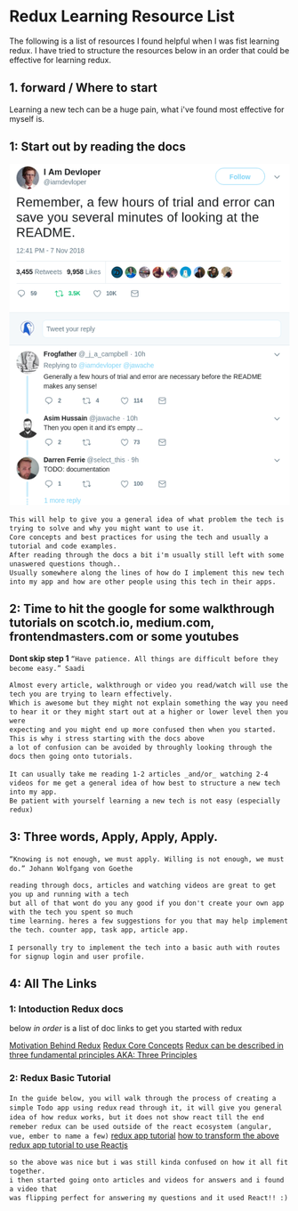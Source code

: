 # Redux Learning Resource List

The following is a list of resources I found helpful when I was fist learning redux.
I have tried to structure the resources below in an order that could be effective for learning redux.

## 1. forward / Where to start

Learning a new tech can be a huge pain, what i've found most effective for myself is.

## 1: Start out by reading the docs

![1-Why the docs](./imgs/docmeme.png)

    This will help to give you a general idea of what problem the tech is trying to solve and why you might want to use it.
    Core concepts and best practices for using the tech and usually a tutorial and code examples.
    After reading through the docs a bit i'm usually still left with some unaswered questions though..
    Usually somewhere along the lines of how do I implement this new tech into my app and how are other people using this tech in their apps.

## 2: Time to hit the google for some walkthrough tutorials on scotch.io, medium.com, frontendmasters.com or some youtubes

  __Dont skip step 1__ 
  `“Have patience. All things are difficult before they become easy.” Saadi`

    Almost every article, walkthrough or video you read/watch will use the tech you are trying to learn effectively.
    Which is awesome but they might not explain something the way you need to hear it or they might start out at a higher or lower level then you were
    expecting and you might end up more confused then when you started. This is why i stress starting with the docs above
    a lot of confusion can be avoided by throughly looking through the docs then going onto tutorials.

    It can usually take me reading 1-2 articles _and/or_ watching 2-4 videos for me get a general idea of how best to structure a new tech into my app.
    Be patient with yourself learning a new tech is not easy (especially redux)

## 3: Three words, Apply, Apply, Apply.

`“Knowing is not enough, we must apply. Willing is not enough, we must do.” Johann Wolfgang von Goethe`

    reading through docs, articles and watching videos are great to get you up and running with a tech
    but all of that wont do you any good if you don't create your own app with the tech you spent so much
    time learning. heres a few suggestions for you that may help implement the tech. counter app, task app, article app.

    I personally try to implement the tech into a basic auth with routes for signup login and user profile.

## 4: All The Links

### 1: Intoduction Redux docs

below _in order_ is a list of doc links to get you started with redux

[Motivation Behind Redux](https://redux.js.org/introduction/motivation)
[Redux Core Concepts](https://redux.js.org/introduction/core-concepts)
[Redux can be described in three fundamental principles AKA: Three Principles](https://redux.js.org/introduction/three-principles)

### 2: Redux Basic Tutorial

  `In the guide below, you will walk through the process of creating a simple Todo app using redux`
  `read through it, it will give you general idea of how redux works, but it does not show react till the end`
  `remeber redux can be used outside of the react ecosystem (angular, vue, ember to name a few)`
[redux app tutorial](https://redux.js.org/introduction/core-concepts)
[how to transform the above redux app tutorial to use Reactjs](https://redux.js.org/basics/usage-with-react)

    so the above was nice but i was still kinda confused on how it all fit together.
    i then started going onto articles and videos for answers and i found a video that
    was flipping perfect for answering my questions and it used React!! :)
  